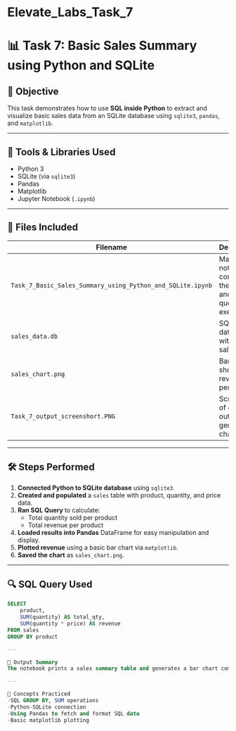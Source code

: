 # Elevate_Labs_Task_7
# 📊 Task 7: Basic Sales Summary using Python and SQLite

## 🎯 Objective
This task demonstrates how to use **SQL inside Python** to extract and visualize basic sales data from an SQLite database using `sqlite3`, `pandas`, and `matplotlib`.

---

## 🧰 Tools & Libraries Used
- Python 3
- SQLite (via `sqlite3`)
- Pandas
- Matplotlib
- Jupyter Notebook (`.ipynb`)

---

## 📂 Files Included
| Filename | Description |
|----------|-------------|
| `Task_7_Basic_Sales_Summary_using_Python_and_SQLite.ipynb` | Main notebook containing the code and SQL query execution |
| `sales_data.db` | SQLite database with sample sales data |
| `sales_chart.png` | Bar chart showing revenue per product |
| `Task_7_output_screenshort.PNG` | Screenshot of console output and generated chart |

---

## 🛠️ Steps Performed

1. **Connected Python to SQLite database** using `sqlite3`.
2. **Created and populated** a `sales` table with product, quantity, and price data.
3. **Ran SQL Query** to calculate:
   - Total quantity sold per product
   - Total revenue per product
4. **Loaded results into Pandas** DataFrame for easy manipulation and display.
5. **Plotted revenue** using a basic bar chart via `matplotlib`.
6. **Saved the chart** as `sales_chart.png`.

---

## 🔍 SQL Query Used
```sql
SELECT 
    product, 
    SUM(quantity) AS total_qty, 
    SUM(quantity * price) AS revenue 
FROM sales 
GROUP BY product

---

📸 Output Summary
The notebook prints a sales summary table and generates a bar chart comparing revenue by product.

---

📌 Concepts Practiced
-SQL GROUP BY, SUM operations
-Python-SQLite connection
-Using Pandas to fetch and format SQL data
-Basic matplotlib plotting


